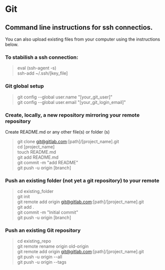 # Git

## Command line instructions for ssh connectios.

You can also upload existing files from your computer using the instructions below.

### To stabilish a ssh connection:

> eval (ssh-agent -s)  
> ssh-add ~/.ssh/[key_file]  

### Git global setup

> git config --global user.name "[your_git_user]"  
> git config --global user.email "[your_git_login_email]"  

### Create, locally, a new repository mirroring your remote repository

Create README.md or any other file(s) or folder (s)

> git clone git@gitlab.com:[path]/[project_name].git  
> cd [project_name]  
> touch README.md  
> git add README.md  
> git commit -m "add README"  
> git push -u origin [branch]  

### Push an existing folder (not yet a git repository) to your remote

> cd existing_folder  
> git init  
> git remote add origin git@gitlab.com:[path]/[project_name].git  
> git add .  
> git commit -m "Initial commit"  
> git push -u origin [branch]  

### Push an existing Git repository

> cd existing_repo  
> git remote rename origin old-origin  
> git remote add origin git@gitlab.com:[path]/[project_name].git  
> git push -u origin --all  
> git push -u origin --tags  